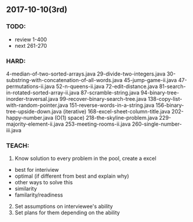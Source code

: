 ## 2017-10-10(3rd)

### TODO:
- review 1-400
- next 261-270

### HARD:
4-median-of-two-sorted-arrays.java
29-divide-two-integers.java
30-substring-with-concatenation-of-all-words.java
45-jump-game-ii.java
47-permutations-ii.java
52-n-queens-ii.java
72-edit-distance.java
81-search-in-rotated-sorted-array-ii.java
87-scramble-string.java
94-binary-tree-inorder-traversal.java
99-recover-binary-search-tree.java
138-copy-list-with-random-pointer.java
151-reverse-words-in-a-string.java
156-binary-tree-upside-down.java (iterative)
168-excel-sheet-column-title.java
202-happy-number.java (O(1) space)
218-the-skyline-problem.java
229-majority-element-ii.java
253-meeting-rooms-ii.java
260-single-number-iii.java

### TEACH:
1. Know solution to every problem in the pool, create a excel
- best for interiview
- optimal (if different from best and explain why)
- other ways to solve this
- similarity
- familarity/readiness
2. Set assumptions on interviewee's ability
3. Set plans for them depending on the ability
